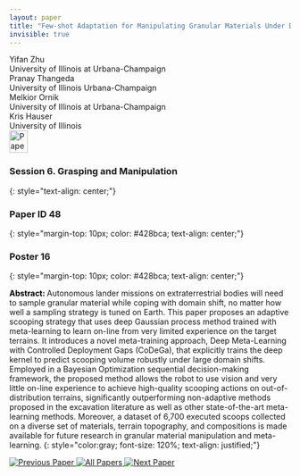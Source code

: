 ```yaml
---
layout: paper
title: "Few-shot Adaptation for Manipulating Granular Materials Under Domain Shift"
invisible: true
---
```

<div class="paper-authors">
<div class="paper-author-box">
    <div class="paper-author-name">Yifan Zhu</div>
    <div class="paper-author-uni">University of Illinois at Urbana-Champaign</div>
</div>
<div class="paper-author-box">
    <div class="paper-author-name">Pranay Thangeda</div>
    <div class="paper-author-uni">University of Illinois Urbana-Champaign</div>
</div>
<div class="paper-author-box">
    <div class="paper-author-name">Melkior Ornik</div>
    <div class="paper-author-uni">University of Illinois at Urbana-Champaign</div>
</div>
<div class="paper-author-box">
    <div class="paper-author-name">Kris Hauser</div>
    <div class="paper-author-uni">University of Illinois</div>
</div>

</div><div class="paper-pdf">
<div> <a href="http://www.roboticsproceedings.org/rss19/p048.pdf"><img src="{{ site.baseurl }}/images/paper_link.png" alt="Paper Website" width = "33"  height = "40"/></a> </div>
</div>

### Session 6. Grasping and Manipulation
{: style="text-align: center;"}

### Paper ID 48
{: style="margin-top: 10px; color: #428bca; text-align: center;"}

### Poster 16
{: style="margin-top: 10px; color: #428bca; text-align: center;"}

<b style="color: black;">Abstract: </b>Autonomous lander missions on extraterrestrial bodies will need to sample granular material while coping with domain shift, no matter how well a sampling strategy is tuned on Earth. This paper proposes an adaptive scooping strategy that uses deep Gaussian process method trained with meta-learning to learn on-line from very limited experience on the target terrains. It introduces a novel meta-training approach, Deep Meta-Learning with Controlled Deployment Gaps (CoDeGa), that explicitly trains the deep kernel to predict scooping volume robustly under large domain shifts. Employed in a Bayesian Optimization sequential decision-making framework, the proposed method allows the robot to use vision and very little on-line experience to achieve high-quality scooping actions on out-of-distribution terrains, significantly outperforming non-adaptive methods proposed in the excavation literature as well as other state-of-the-art meta-learning methods. Moreover, a dataset of 6,700 executed scoops collected on a diverse set of materials, terrain topography, and compositions is made available for future research in granular material manipulation and meta-learning.
{: style="color:gray; font-size: 120%; text-align: justified;"}


<div class="paper-menu">
<a href="{{ site.baseurl }}/program/papers/047/"> <img src="{{ site.baseurl }}/images/previous_paper_icon.png" alt="Previous Paper" title="Previous Paper"/> </a>
<a href="{{ site.baseurl }}/program/papers"><img src="{{ site.baseurl }}/images/overview_icon.png" alt="All Papers" title="All Papers"/> </a>
<a href="{{ site.baseurl }}/program/papers/049/"> <img src="{{ site.baseurl }}/images/next_paper_icon.png" alt="Next Paper" title="Next Paper"/> </a>

</div>
